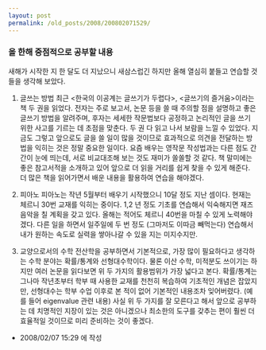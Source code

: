 ```yaml
---
layout: post
permalink: /old_posts/2008/200802071529/
---
```


### 올 한해 중점적으로 공부할 내용

새해가 시작한 지 한 달도 더 지났으니 새삼스럽긴 하지만 올해 열심히 붙들고 연습할 것들을 생각해 보았다.

1. 글쓰는 방법
최근 <한국의 이공계는 글쓰기가 두렵다>, <글쓰기의 즐거움>이라는 책 두 권을 읽었다. 전자는 주로 보고서, 논문 등을 쓸 때 주의할 점을 설명하고 좋은 글쓰기 방법을 알려주며, 후자는 세세한 작문법보다 공정하고 논리적인 글을 쓰기 위한 사고를 기르는 데 초점을 맞춘다. 두 권 다 읽고 나서 보람을 느낄 수 있었다. 지금도 그렇고 앞으로도 글을 쓸 일이 많을 것이므로 효과적으로 의견을 전달하는 방법을 익히는 것은 정말 중요한 일이다. 요즘 배우는 영작문 작성법과는 다른 점도 간간이 눈에 띄는데, 서로 비교대조해 보는 것도 재미가 쏠쏠할 것 같다. 책 말미에는 좋은 참고서적을 소개하고 있어 앞으로 더 읽을 거리를 쉽게 찾을 수 있게 해준다. 더 많은 책을 읽어가면서 배운 내용을 활용하여 연습을 해야겠다.

2. 피아노
피아노는 작년 5월부터 배우기 시작했으니 10달 정도 지난 셈이다. 현재는 체르니 30번 교재를 익히는 중이다. 1,2 년 정도 기초를 연습해서 익숙해지면 재즈 음악을 칠 계획을 갖고 있다. 올해는 적어도 체르니 40번을 마칠 수 있게 노력해야겠다. 다른 일을 하면서 일주일에 두 번 정도 (그마저도 이따금 빼먹는다) 연습해서 내가 원하는 속도로 실력을 쌓아나갈 수 있을 지는 미지수지만.

3. 교양으로서의 수학
전산학을 공부하면서 기본적으로, 가장 많이 필요하다고 생각하는 수학 분야는 확률/통계와 선형대수학이다. 물론 이산 수학, 미적분도 쓰이기는 하지만 여러 논문을 읽다보면 위 두 가지의 활용범위가 가장 넓다고 본다. 확률/통계는 그나마 작년초부터 학부 때 사용한 교재를 천천히 복습하여 기초적인 개념은 잡았지만, 선형대수는 학부 수업 이후로 본 적이 없어 기본적인 내용조차 잊어버렸다. (예를 들어 eigenvalue 관련 내용) 사실 위 두 가지를 잘 모른다고 해서 앞으로 공부하는 데 치명적인 지장이 있는 것은 아니겠으나 최소한의 도구를 갖추는 편이 훨씬 더 효율적일 것이므로 미리 준비하는 것이 좋겠다.






- 2008/02/07 15:29 에 작성